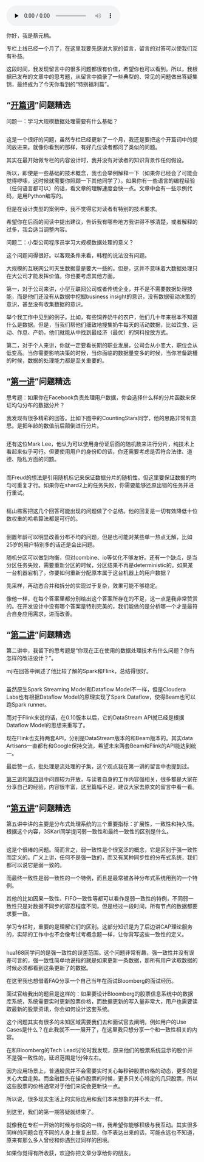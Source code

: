 <audio id="audio" title="FAQ第一期 | 学习大规模数据处理需要什么基础？" controls="" preload="none"><source id="mp3" src="https://static001.geekbang.org/resource/audio/c4/6c/c475609d1106bae3e288397e46b6036c.mp3"></audio>

你好，我是蔡元楠。

专栏上线已经一个月了，在这里我要先感谢大家的留言，留言的对答可以使我们互有补益。

这段时间，我发现留言中的很多问题都很有价值，希望你也可以看到。所以，我根据已发布的文章中的思考题，从留言中摘录了一些典型的、常见的问题做出答疑集锦，最终成为了今天你看到的“特别福利篇”。

## “[开篇词](https://time.geekbang.org/column/article/90067)”问题精选

问题一：学习大规模数据处理需要有什么基础？

<img src="https://static001.geekbang.org/resource/image/a6/05/a6b4f451fde7e70d80649889d4d9b005.jpg" alt="">

这是一个很好的问题，虽然专栏已经更新了一个月，我还是要把这个开篇词中的提问放进来。就像你看到的那样，有好几位读者都问了类似的问题。

其实在最开始做专栏的内容设计时，我并没有对读者的知识背景作任何假设。

所以，即使是一些基础的技术概念，我也会举例解释一下（如果你已经会了可能会觉得啰嗦，这时候就需要你照顾一下其他同学了）。如果你有一些语言的编程经验（任何语言都可以）的话，看文章的理解速度会快一点。文章中会有一些示例代码，是用Python编写的。

但是在设计类型的案例中，我不觉得它对读者有特别的技术要求。

希望你在后面的阅读中提出建议，告诉我有哪些地方我讲得不够清楚，或者解释的过多，我会适当调整内容。

问题二：小型公司程序员学习大规模数据处理的意义？

<img src="https://static001.geekbang.org/resource/image/76/8c/763eefc53ce0e3c4ce07240328c8358c.jpg" alt=""><br>
这个问题问得很好。以客观条件来看，韩程的说法没有问题。

大规模的互联网公司天生数据量是要大一些的。但是，这并不意味着大数据处理只在大公司才能发挥价值。你也要考虑其他方面。

第一，对于公司来讲，小型互联网公司或者传统企业，并不是不需要数据处理技能，而是他们还没有从数据中挖掘business insight的意识，没有数据驱动决策的意识，甚至没有收集数据的意识。

举个我工作中见到的例子。比如，有些饲养奶牛的农户，他们几十年来根本不知道什么是数据。但是，当我们帮他们细致地搜集奶牛每天的活动数据，比如饮食、运动、作息、产奶，他们就能从中找到最经济（最优）的饲料投放方式。

第二，对于个人来讲，你就一定要看长期的职业发展，公司会从小变大，职位会从低变高。当你需要影响决策的时候，当你面临的数据量变多的时候，当你准备跳槽的时候，数据的处理能力都是至关重要的。

## “[第一讲](https://time.geekbang.org/column/article/90081)”问题精选

思考题：如果你在Facebook负责处理用户数据，你会选择什么样的分片函数来保证均匀分布的数据分片？

我发现有很多精彩的回答。比如下图中的CountingStars同学，他的思路非常有意思。是把年龄的数值前后颠倒进行分片。

<img src="https://static001.geekbang.org/resource/image/ba/33/bae98a0e4b3c21418dd769fe96532433.jpg" alt="">

还有这位Mark Lee，他认为可以使用身份证后面的随机数来进行分片，纯技术上看起来似乎可行。但要使用用户的身份ID的话，你还需要考虑是否符合法律、道德、隐私方面的问题。

<img src="https://static001.geekbang.org/resource/image/a0/60/a079de51a78ea36f01bde3a30da5a560.jpg" alt="">

而Freud的想法是引用随机标记来保证数据分片的随机性。但这里要保证数据的均匀可重复才行。如果你在shard2上的任务失败，你需要能够还原出错的任务并进行重试。

<img src="https://static001.geekbang.org/resource/image/ba/cc/ba4a945178f382ea11f4e32d24d7dacc.jpg" alt="">

榣山樵客把这几个回答可能出现的问题做了个总结。他的回复是一切有效降低十位数权重的哈希算法都是可行的。

<img src="https://static001.geekbang.org/resource/image/fe/05/fe092ac4cf0ae0d9562c0a1796460605.jpg" alt="">

倒置年龄可以明显改善分布不均的问题，但是也可能对某些单一热点无解，比如25岁的用户特别多的话还是会出问题。

随机分区可以做到均衡，但对combine、io等优化不够友好。还有一个缺点，是当分区任务失败，需要重新分区的时候，分区结果不再是deterministic的。如果某一台机器宕机了，你要如何重新分配原本属于这台机器上的用户数据？

先采样，再动态合并和拆分的实现过于复杂，效果可能不够稳定。

像他一样，在每个答案里都分别给出这个答案所存在的不足，这一点是我非常赞赏的。在开发设计中没有哪个答案是特别完美的，我们能做的是分析哪一个才是最符合自身应用需求，进而改善。

## “[第二讲](https://time.geekbang.org/column/article/90533)”问题精选

第二讲中，我留下的思考题是“你现在正在使用的数据处理技术有什么问题？你有怎样的改进设计？”。

mjl在回答中阐述了他比较了解的Spark和Flink，总结得很好。

<img src="https://static001.geekbang.org/resource/image/ca/68/ca8501842f112eea2ae8e8c4d8ed6d68.jpg" alt="">

虽然原生Spark Streaming Model和Dataflow Model不一样，但是Cloudera Labs也有根据Dataflow Model的原理实现了Spark Dataflow，使得Beam也可以跑Spark runner。

而对于Flink来说的话，在0.10版本以后，它的DataStream API就已经是根据Dataflow Model的思想来重写了。

现在Flink也支持两套API，分别是DataStream版本的和Beam版本的。其实data Artisans一直都有和Google保持交流，希望未来两套Beam和Flink的API能达到统一。

最后赞一点，批处理是流处理的子集，这个观点我在第一讲的留言中也提到过。

[第三讲](https://time.geekbang.org/column/article/91125)和[第四讲](https://time.geekbang.org/column/article/91166)中问题较为开放，与读者自身的工作内容强相关，很多都是大家在分享自己的经验，内容很丰富，这里篇幅不足，建议大家去原文的留言中看一看。

## “[第五讲](https://time.geekbang.org/column/article/91647)”问题精选

第五讲中讲的主要是分布式处理系统的三个重要指标：扩展性，一致性和持久性。根据这个内容，3SKarl同学提问弱一致性和最终一致性的区别是什么。

<img src="https://static001.geekbang.org/resource/image/d9/a4/d9d1829450683fbe555674c11dec61a4.jpg" alt="">

这是个很棒的问题。简而言之，弱一致性是个很宽泛的概念，它是区别于强一致性而定义的。广义上讲，任何不是强一致的，而又有某种同步性的分布式系统，我们都可以说它是弱一致的。

而最终一致性是弱一致性的一个特例，而且是最常被各种分布式系统用到的一个特例。

其他的比如因果一致性、FIFO一致性等都可以看作是弱一致性的特例，不同弱一致性只是对数据不同步的容忍程度不同，但是经过一段时间，所有节点的数据都要求要一致。

学习专栏时，重要的是理解它们的区别。这部分知识是为了后边讲CAP理论服务的，实际的工作中也不会像考试考概念题一样，让你背写这些一致性的定义。

<img src="https://static001.geekbang.org/resource/image/4a/54/4a5e3922d78ec17c269691cc49869e54.jpg" alt="">

hua168同学问的是强一致性的误差范围。这个问题非常有趣，强一致性并没有误差可言的，强一致性简单地说指的就是如果更新一条数据，那所有用户读取数据的时候必须都看到这条更新了的数据。

在这里我也想借着FAQ分享一个自己当年在面试Bloomberg的面试经历。

面试官给我出的题目是这样的：如果要设计Bloomberg的股票信息系统中的数据库系统，系统需要实时更新股票价格，而数据更新的写入量非常大，用户也需要读取最新的股票资讯，你会如何设计这套系统。

这个问题其实有很多的未知区域需要我们去和面试官去阐明，例如用户的Use Cases是什么？在此我就不一一展开了，在这里我只想分享一个和一致性相关的内容。

在和Bloomberg的Tech Lead讨论时我发现，原来他们的股票系统显示的股价并不是强一致性的，延迟范围是1分钟左右。

因为应用场景上，普通股民并不会需要实时关心每秒钟股票价格的动态，更多的是关心大盘走势。而金融巨头在操作股票的时候，更多只关心特定的几只股票，所以这些股票的价格通常对于他们来说会更新快一点。

所以说，很多现实生活上的实际应用和我们本来想象的并不太一样。

到这里，我们的第一期答疑就结束了。

就像我在专栏一开始的时候与你说的一样，我希望你能够积极与我互动。其实很多同样的问题会在不同的人身上重复出现，你不表达出来的话，可能永远也不知道，原来有那么多人曾经和你遇到过同样的困境。

如果你觉得有所收获，欢迎你把文章分享给你的朋友。


